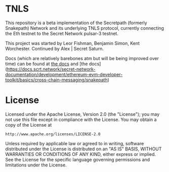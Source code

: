 # TNLS
This repository is a beta implementation of the Secretpath (formerly Snakepath) Network and its underlying TNLS protocol, currently connecting the Eth  testnet to the Secret Network pulsar-3 testnet.

This project was started by Leor Fishman, Benjamin Simon, Kent Worchester. Continued by Alex | Secret Saturn.

Docs (which are relatively barebones atm but will be being improved over time) can be found at [the docs](https://fortress-labs.gitbook.io/snakepath/) and [the docs] (https://docs.scrt.network/secret-network-documentation/development/ethereum-evm-developer-toolkit/basics/cross-chain-messaging/snakepath)

# License

Licensed under the Apache License, Version 2.0 (the "License");
you may not use this file except in compliance with the License.
You may obtain a copy of the License at

    http://www.apache.org/licenses/LICENSE-2.0

Unless required by applicable law or agreed to in writing, software
distributed under the License is distributed on an "AS IS" BASIS,
WITHOUT WARRANTIES OR CONDITIONS OF ANY KIND, either express or implied.
See the License for the specific language governing permissions and
limitations under the License.
